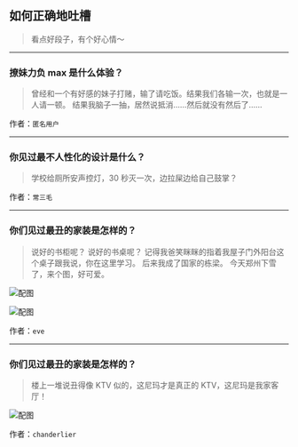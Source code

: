 ## 如何正确地吐槽

> 看点好段子，有个好心情～


 
---

### 撩妹力负 max 是什么体验？

> 曾经和一个有好感的妹子打赌，输了请吃饭。结果我们各输一次，也就是一人请一顿。
> 结果我脑子一抽，居然说抵消……然后就没有然后了……


作者：`匿名用户`

---

### 你见过最不人性化的设计是什么？

> 学校给厕所安声控灯，30 秒灭一次，边拉屎边给自己鼓掌？


作者：`常三毛`

---

### 你们见过最丑的家装是怎样的？

> 说好的书柜呢？
> 说好的书桌呢？
> 记得我爸笑眯眯的指着我屋子门外阳台这个桌子跟我说，你在这里学习。
> 后来我成了国家的栋梁。
> 今天郑州下雪了，来个图，好可爱。



![配图](http://pic2.zhimg.com/70/274ed8065dd6309be860dab6211e1c79_b.jpg)



![配图](http://pic1.zhimg.com/70/e3ddcef4fa6f6772f7ecacee98543308_b.jpg)


作者：`eve`

---

### 你们见过最丑的家装是怎样的？

> 楼上一堆说丑得像 KTV 似的，这尼玛才是真正的 KTV，这尼玛是我家客厅！



![配图](http://pic1.zhimg.com/70/dcf4decf0f8227de19051f29f7767998_b.jpg)


作者：`chanderlier`